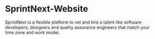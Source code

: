 # SprintNext-Website
SprintNext is a flexible platform to vet and hire a talent like software developers, designers and quality assurance engineers that match your time zone and work model.
